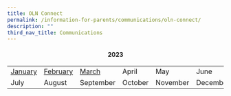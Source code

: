 ```yaml
---
title: OLN Connect
permalink: /information-for-parents/communications/oln-connect/
description: ""
third_nav_title: Communications
---
```

<h4 style="text-align: center;"><strong>2023</strong></h4>
<table class="ive_eobj_center iveo_table ives_tab_simple3">
<tbody>
<tr>
<td><a href="/files/2023Connect/OLN_Connect_P001r1.pdf" target="_blank" rel="noopener">January</a></td>
<td><a href="/files/2023Connect/OLN_Connect_P002.pdf" target="_blank" rel="noopener">February</a></td>
<td><a href="/files/2023Connect/OLN_Connect_P003 (1).pdf" target="_blank" rel="noopener">March</a></td>
<td>April</td>
<td>May</td>
<td>June</td>
</tr>
<tr>
<td>July</td>
<td>August</td>
<td>September</td>
<td>October</td>
<td>November</td>
<td>December</td>
</tr>
</tbody>
</table>